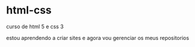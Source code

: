 # html-css
 curso de html 5 e css 3

estou aprendendo a criar sites e agora vou gerenciar os meus repositorios